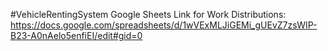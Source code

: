 #VehicleRentingSystem
Google Sheets Link for Work Distributions:
https://docs.google.com/spreadsheets/d/1wVExMLJiGEMi_gUEvZ7zsWIP-B23-A0nAelo5enfiEI/edit#gid=0

